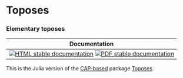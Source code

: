<!-- BEGIN HEADER -->
# Toposes

### Elementary toposes

| Documentation |
| ------------- |
| [![HTML stable documentation][html-img]][html-url] [![PDF stable documentation][pdf-img]][pdf-url] |

<!-- END HEADER -->

This is the Julia version of the [CAP-based][CAP_based] package [Toposes][Toposes].

[CAP_based]: https://homalg-project.github.io/docs/CAP_project-based/
[Toposes]: https://homalg-project.github.io/pkg/Toposes

<!-- BEGIN FOOTER -->
[html-img]: https://img.shields.io/badge/🔗%20HTML-stable-blue.svg
[html-url]: https://homalg-project.github.io/CategoricalTowers/Toposes/doc/chap0_mj.html

[pdf-img]: https://img.shields.io/badge/🔗%20PDF-stable-blue.svg
[pdf-url]: https://homalg-project.github.io/CategoricalTowers/Toposes/download_pdf.html
<!-- END FOOTER -->
